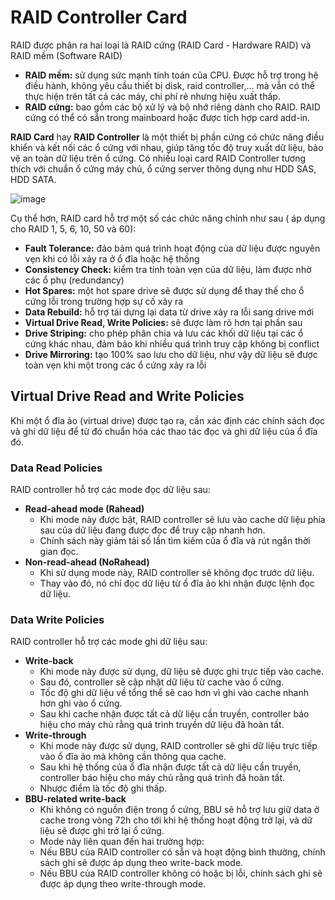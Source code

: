 # RAID Controller Card
RAID được phân ra hai loại là RAID cứng (RAID Card - Hardware RAID) và RAID mềm (Software RAID)

- **RAID mềm:** sử dụng sức mạnh tính toán của CPU. Được hỗ trợ trong hệ điều hành, không yêu cầu thiết bị disk, raid controller,... mà vẫn có thể thực hiện trên tất cả các máy, chi phí rẻ nhưng hiệu xuất thấp.
- **RAID cứng:** bao gồm các bộ xử lý và bộ nhớ riêng dành cho RAID. RAID cứng có thể có sẵn trong mainboard hoặc được tích hợp card add-in.

**RAID Card** hay **RAID Controller** là một thiết bị phần cứng có chức năng điều khiển và kết nối các ổ cứng với nhau, giúp tăng tốc độ truy xuất dữ liệu, bảo vệ an toàn dữ liệu trên ổ cứng.
Có nhiều loại card RAID Controller tương thích với chuẩn ổ cứng máy chủ, ổ cứng server thông dụng như HDD SAS, HDD SATA.

![image](https://user-images.githubusercontent.com/83684068/124863687-c1fab200-dfe1-11eb-9f59-d149bd9c868f.png)

Cụ thể hơn, RAID card hỗ trợ một số các chức năng chính như sau ( áp dụng cho RAID 1, 5, 6, 10, 50 và 60):
- **Fault Tolerance:** đảo bảm quá trình hoạt động của dữ liệu được nguyên vẹn khi có lỗi xảy ra ở ổ đĩa hoặc hệ thống
- **Consistency Check:** kiểm tra tính toàn vẹn của dữ liệu, làm được nhờ các ổ phụ (redundancy)
- **Hot Spares:** một hot spare drive sẽ được sử dụng để thay thế cho ổ cứng lỗi trong trường hợp sự cố xảy ra
- **Data Rebuild:** hỗ trợ tái dựng lại data từ drive xảy ra lỗi sang drive mới
- **Virtual Drive Read, Write Policies:** sẽ được làm rõ hơn tại phần sau
- **Drive Striping:** cho phép phân chia và lưu các khối dữ liệu tại các ổ cứng khác nhau, đảm bảo khi nhiều quá trình truy cập không bị conflict
- **Drive Mirroring:** tạo 100% sao lưu cho dữ liệu, như vậy dữ liệu sẽ được toàn vẹn khi một trong các ổ cứng xảy ra lỗi 

## Virtual Drive Read and Write Policies
Khi một ổ đĩa ảo (virtual drive) được tạo ra, cần xác định các chính sách đọc và ghi dữ liệu để từ đó chuẩn hóa các thao tác đọc và ghi dữ liệu của ổ đĩa đó. 

### Data Read Policies
RAID controller hỗ trợ các mode đọc dữ liệu sau:
- **Read-ahead mode (Rahead)**
  - Khi mode này được bật, RAID controller sẽ lưu vào cache dữ liệu phía sau của dữ liệu đang được đọc để truy cập nhanh hơn.
  - Chính sách này giảm tải số lần tìm kiếm của ổ đĩa và rút ngắn thời gian đọc.
- **Non-read-ahead (NoRahead)**
  - Khi sử dụng mode này, RAID controller sẽ không đọc trước dữ liệu.
  - Thay vào đó, nó chỉ đọc dữ liệu từ ổ đĩa ảo khi nhận được lệnh đọc dữ liệu. 

### Data Write Policies
RAID controller hỗ trợ các mode ghi dữ liệu sau:
- **Write-back**
  - Khi mode này được sử dụng, dữ liệu sẽ được ghi trực tiếp vào cache.
  - Sau đó, controller sẽ cập nhật dữ liệu từ cache vào ổ cứng.
  - Tốc độ ghi dữ liệu về tổng thể sẽ cao hơn vì ghi vào cache nhanh hơn ghi vào ổ cứng.
  - Sau khi cache nhận được tất cả dữ liệu cần truyền, controller báo hiệu cho máy chủ rằng quá trình truyền dữ liệu đã hoàn tất.
- **Write-through**
  - Khi mode này được sử dụng, RAID controller sẽ ghi dữ liệu trực tiếp vào ổ đĩa ảo mà không cần thông qua cache.
  - Sau khi hệ thống của ổ đĩa nhận được tất cả dữ liệu cần truyền, controller báo hiệu cho máy chủ rằng quá trình đã hoàn tất.
  - Nhược điểm là tốc độ ghi thấp.
- **BBU-related write-back**
  - Khi không có nguồn điện trong ổ cứng, BBU sẽ hỗ trợ lưu giữ data ở cache trong vòng 72h cho tới khi hệ thống hoạt động trở lại, và dữ liệu sẽ được ghi trở lại ổ cứng.
  - Mode này liên quan đến hai trường hợp:
  - Nếu BBU của RAID controller có sẵn và hoạt động bình thường, chính sách ghi sẽ được áp dụng theo write-back mode.
  - Nếu BBU của RAID controller không có hoặc bị lỗi, chính sách ghi sẽ được áp dụng theo write-through mode. 
